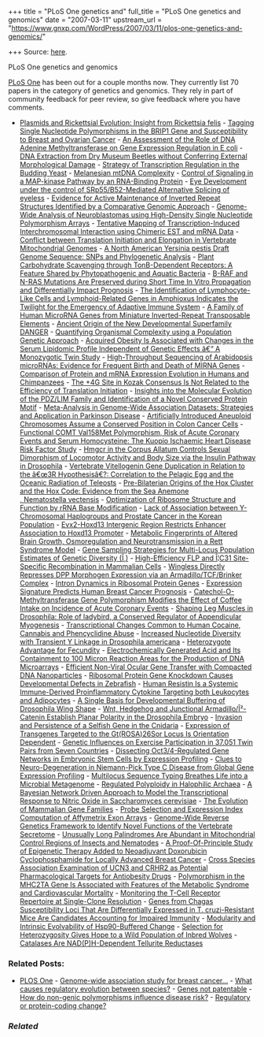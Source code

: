 +++
title = "PLoS One genetics and"
full_title = "PLoS One genetics and genomics"
date = "2007-03-11"
upstream_url = "https://www.gnxp.com/WordPress/2007/03/11/plos-one-genetics-and-genomics/"

+++
Source: [here](https://www.gnxp.com/WordPress/2007/03/11/plos-one-genetics-and-genomics/).

PLoS One genetics and genomics

[PLoS One](http://www.plosone.org/home.action) has been out for a couple months now. They currently list 70 papers in the category of genetics and genomics. They rely in part of community feedback for peer review, so give feedback where you have comments.

- [Plasmids and Rickettsial Evolution: Insight from Rickettsia
  felis](http://www.plosone.org/article/fetchArticle.action?articleURI=info%3Adoi%2F10.1371%2Fjournal.pone.0000266 "Read Open Access Article") - [Tagging Single Nucleotide Polymorphisms in the BRIP1 Gene and
  Susceptibility to Breast and Ovarian
  Cancer](http://www.plosone.org/article/fetchArticle.action?articleURI=info%3Adoi%2F10.1371%2Fjournal.pone.0000268 "Read Open Access Article") - [An Assessment of the Role of DNA Adenine Methyltransferase on Gene
  Expression Regulation in E
  coli](http://www.plosone.org/article/fetchArticle.action?articleURI=info%3Adoi%2F10.1371%2Fjournal.pone.0000273 "Read Open Access Article") - [DNA Extraction from Dry Museum Beetles without Conferring External
  Morphological
  Damage](http://www.plosone.org/article/fetchArticle.action?articleURI=info%3Adoi%2F10.1371%2Fjournal.pone.0000272 "Read Open Access Article") - [Strategy of Transcription Regulation in the Budding
  Yeast](http://www.plosone.org/article/fetchArticle.action?articleURI=info%3Adoi%2F10.1371%2Fjournal.pone.0000250 "Read Open Access Article") - [Melanesian mtDNA
  Complexity](http://www.plosone.org/article/fetchArticle.action?articleURI=info%3Adoi%2F10.1371%2Fjournal.pone.0000248 "Read Open Access Article") - [Control of Signaling in a MAP-kinase Pathway by an RNA-Binding
  Protein](http://www.plosone.org/article/fetchArticle.action?articleURI=info%3Adoi%2F10.1371%2Fjournal.pone.0000249 "Read Open Access Article") - [Eye Development under the control of SRp55/B52-Mediated Alternative
  Splicing of
  eyeless](http://www.plosone.org/article/fetchArticle.action?articleURI=info%3Adoi%2F10.1371%2Fjournal.pone.0000253 "Read Open Access Article") - [Evidence for Active Maintenance of Inverted Repeat Structures
  Identified by a Comparative Genomic
  Approach](http://www.plosone.org/article/fetchArticle.action?articleURI=info%3Adoi%2F10.1371%2Fjournal.pone.0000262 "Read Open Access Article") - [Genome-Wide Analysis of Neuroblastomas using High-Density Single
  Nucleotide Polymorphism
  Arrays](http://www.plosone.org/article/fetchArticle.action?articleURI=info%3Adoi%2F10.1371%2Fjournal.pone.0000255 "Read Open Access Article") - [Tentative Mapping of Transcription-Induced Interchromosomal
  Interaction using Chimeric EST and mRNA
  Data](http://www.plosone.org/article/fetchArticle.action?articleURI=info%3Adoi%2F10.1371%2Fjournal.pone.0000254 "Read Open Access Article") - [Conflict between Translation Initiation and Elongation in Vertebrate
  Mitochondrial
  Genomes](http://www.plosone.org/article/fetchArticle.action?articleURI=info%3Adoi%2F10.1371%2Fjournal.pone.0000227 "Read Open Access Article") - [A North American Yersinia pestis Draft Genome Sequence: SNPs and
  Phylogenetic
  Analysis](http://www.plosone.org/article/fetchArticle.action?articleURI=info%3Adoi%2F10.1371%2Fjournal.pone.0000220 "Read Open Access Article") - [Plant Carbohydrate Scavenging through TonB-Dependent Receptors: A
  Feature Shared by Phytopathogenic and Aquatic
  Bacteria](http://www.plosone.org/article/fetchArticle.action?articleURI=info%3Adoi%2F10.1371%2Fjournal.pone.0000224 "Read Open Access Article") - [B-RAF and N-RAS Mutations Are Preserved during Short Time In Vitro
  Propagation and Differentially Impact
  Prognosis](http://www.plosone.org/article/fetchArticle.action?articleURI=info%3Adoi%2F10.1371%2Fjournal.pone.0000236 "Read Open Access Article") - [The Identification of Lymphocyte-Like Cells and Lymphoid-Related
  Genes in Amphioxus Indicates the Twilight for the Emergency of
  Adaptive Immune
  System](http://www.plosone.org/article/fetchArticle.action?articleURI=info%3Adoi%2F10.1371%2Fjournal.pone.0000206 "Read Open Access Article") - [A Family of Human MicroRNA Genes from Miniature Inverted-Repeat
  Transposable
  Elements](http://www.plosone.org/article/fetchArticle.action?articleURI=info%3Adoi%2F10.1371%2Fjournal.pone.0000203 "Read Open Access Article") - [Ancient Origin of the New Developmental Superfamily
  DANGER](http://www.plosone.org/article/fetchArticle.action?articleURI=info%3Adoi%2F10.1371%2Fjournal.pone.0000204 "Read Open Access Article") - [Quantifying Organismal Complexity using a Population Genetic
  Approach](http://www.plosone.org/article/fetchArticle.action?articleURI=info%3Adoi%2F10.1371%2Fjournal.pone.0000217 "Read Open Access Article") - [Acquired Obesity Is Associated with Changes in the Serum Lipidomic
  Profile Independent of Genetic Effects â€“ A Monozygotic Twin
  Study](http://www.plosone.org/article/fetchArticle.action?articleURI=info%3Adoi%2F10.1371%2Fjournal.pone.0000218 "Read Open Access Article") - [High-Throughput Sequencing of Arabidopsis microRNAs: Evidence for
  Frequent Birth and Death of MIRNA
  Genes](http://www.plosone.org/article/fetchArticle.action?articleURI=info%3Adoi%2F10.1371%2Fjournal.pone.0000219 "Read Open Access Article") - [Comparison of Protein and mRNA Expression Evolution in Humans and
  Chimpanzees](http://www.plosone.org/article/fetchArticle.action?articleURI=info%3Adoi%2F10.1371%2Fjournal.pone.0000216 "Read Open Access Article") - [The +4G Site in Kozak Consensus Is Not Related to the Efficiency of
  Translation
  Initiation](http://www.plosone.org/article/fetchArticle.action?articleURI=info%3Adoi%2F10.1371%2Fjournal.pone.0000188 "Read Open Access Article") - [Insights into the Molecular Evolution of the PDZ/LIM Family and
  Identification of a Novel Conserved Protein
  Motif](http://www.plosone.org/article/fetchArticle.action?articleURI=info%3Adoi%2F10.1371%2Fjournal.pone.0000189 "Read Open Access Article") - [Meta-Analysis in Genome-Wide Association Datasets: Strategies and
  Application in Parkinson
  Disease](http://www.plosone.org/article/fetchArticle.action?articleURI=info%3Adoi%2F10.1371%2Fjournal.pone.0000196 "Read Open Access Article") - [Artificially Introduced Aneuploid Chromosomes Assume a Conserved
  Position in Colon Cancer
  Cells](http://www.plosone.org/article/fetchArticle.action?articleURI=info%3Adoi%2F10.1371%2Fjournal.pone.0000199 "Read Open Access Article") - [Functional COMT Val158Met Polymorphism, Risk of Acute Coronary Events
  and Serum Homocysteine: The Kuopio Ischaemic Heart Disease Risk Factor
  Study](http://www.plosone.org/article/fetchArticle.action?articleURI=info%3Adoi%2F10.1371%2Fjournal.pone.0000181 "Read Open Access Article") - [Hmgcr in the Corpus Allatum Controls Sexual Dimorphism of Locomotor
  Activity and Body Size via the Insulin Pathway in
  Drosophila](http://www.plosone.org/article/fetchArticle.action?articleURI=info%3Adoi%2F10.1371%2Fjournal.pone.0000187 "Read Open Access Article") - [Vertebrate Vitellogenin Gene Duplication in Relation to the â€œ3R
  Hypothesisâ€?: Correlation to the Pelagic Egg and the Oceanic
  Radiation of
  Teleosts](http://www.plosone.org/article/fetchArticle.action?articleURI=info%3Adoi%2F10.1371%2Fjournal.pone.0000169 "Read Open Access Article") - [Pre-Bilaterian Origins of the Hox Cluster and the Hox Code: Evidence
  from the Sea Anemone  
  , Nematostella
  vectensis](http://www.plosone.org/article/fetchArticle.action?articleURI=info%3Adoi%2F10.1371%2Fjournal.pone.0000153 "Read Open Access Article") - [Optimization of Ribosome Structure and Function by rRNA Base
  Modification](http://www.plosone.org/article/fetchArticle.action?articleURI=info%3Adoi%2F10.1371%2Fjournal.pone.0000174 "Read Open Access Article") - [Lack of Association between Y-Chromosomal Haplogroups and Prostate
  Cancer in the Korean
  Population](http://www.plosone.org/article/fetchArticle.action?articleURI=info%3Adoi%2F10.1371%2Fjournal.pone.0000172 "Read Open Access Article") - [Evx2-Hoxd13 Intergenic Region Restricts Enhancer Association to
  Hoxd13
  Promoter](http://www.plosone.org/article/fetchArticle.action?articleURI=info%3Adoi%2F10.1371%2Fjournal.pone.0000175 "Read Open Access Article") - [Metabolic Fingerprints of Altered Brain Growth, Osmoregulation and
  Neurotransmission in a Rett Syndrome
  Model](http://www.plosone.org/article/fetchArticle.action?articleURI=info%3Adoi%2F10.1371%2Fjournal.pone.0000157 "Read Open Access Article") - [Gene Sampling Strategies for Multi-Locus Population Estimates of
  Genetic Diversity
  (Î¸)](http://www.plosone.org/article/fetchArticle.action?articleURI=info%3Adoi%2F10.1371%2Fjournal.pone.0000160 "Read Open Access Article") - [High-Efficiency FLP and Î¦C31 Site-Specific Recombination in
  Mammalian
  Cells](http://www.plosone.org/article/fetchArticle.action?articleURI=info%3Adoi%2F10.1371%2Fjournal.pone.0000162 "Read Open Access Article") - [Wingless Directly Represses DPP Morphogen Expression via an
  Armadillo/TCF/Brinker
  Complex](http://www.plosone.org/article/fetchArticle.action?articleURI=info%3Adoi%2F10.1371%2Fjournal.pone.0000142 "Read Open Access Article") - [Intron Dynamics in Ribosomal Protein
  Genes](http://www.plosone.org/article/fetchArticle.action?articleURI=info%3Adoi%2F10.1371%2Fjournal.pone.0000141 "Read Open Access Article") - [Expression Signature Predicts Human Breast Cancer
  Prognosis](http://www.plosone.org/article/fetchArticle.action?articleURI=info%3Adoi%2F10.1371%2Fjournal.pone.0000145 "Read Open Access Article") - [Catechol-O-Methyltransferase Gene Polymorphism Modifies the Effect of
  Coffee Intake on Incidence of Acute Coronary
  Events](http://www.plosone.org/article/fetchArticle.action?articleURI=info%3Adoi%2F10.1371%2Fjournal.pone.0000117 "Read Open Access Article") - [Shaping Leg Muscles in Drosophila: Role of ladybird, a Conserved
  Regulator of Appendicular
  Myogenesis](http://www.plosone.org/article/fetchArticle.action?articleURI=info%3Adoi%2F10.1371%2Fjournal.pone.0000122 "Read Open Access Article") - [Transcriptional Changes Common to Human Cocaine, Cannabis and
  Phencyclidine
  Abuse](http://www.plosone.org/article/fetchArticle.action?articleURI=info%3Adoi%2F10.1371%2Fjournal.pone.0000114 "Read Open Access Article") - [Increased Nucleotide Diversity with Transient Y Linkage in Drosophila
  americana](http://www.plosone.org/article/fetchArticle.action?articleURI=info%3Adoi%2F10.1371%2Fjournal.pone.0000112 "Read Open Access Article") - [Heterozygote Advantage for
  Fecundity](http://www.plosone.org/article/fetchArticle.action?articleURI=info%3Adoi%2F10.1371%2Fjournal.pone.0000125 "Read Open Access Article") - [Electrochemically Generated Acid and Its Containment to 100 Micron
  Reaction Areas for the Production of DNA
  Microarrays](http://www.plosone.org/article/fetchArticle.action?articleURI=info%3Adoi%2F10.1371%2Fjournal.pone.0000034 "Read Open Access Article") - [Efficient Non-Viral Ocular Gene Transfer with Compacted DNA
  Nanoparticles](http://www.plosone.org/article/fetchArticle.action?articleURI=info%3Adoi%2F10.1371%2Fjournal.pone.0000038 "Read Open Access Article") - [Ribosomal Protein Gene Knockdown Causes Developmental Defects in
  Zebrafish](http://www.plosone.org/article/fetchArticle.action?articleURI=info%3Adoi%2F10.1371%2Fjournal.pone.0000037 "Read Open Access Article") - [Human Resistin Is a Systemic Immune-Derived Proinflammatory Cytokine
  Targeting both Leukocytes and
  Adipocytes](http://www.plosone.org/article/fetchArticle.action?articleURI=info%3Adoi%2F10.1371%2Fjournal.pone.0000031 "Read Open Access Article") - [A Single Basis for Developmental Buffering of Drosophila Wing
  Shape](http://www.plosone.org/article/fetchArticle.action?articleURI=info%3Adoi%2F10.1371%2Fjournal.pone.0000007 "Read Open Access Article") - [Wnt, Hedgehog and Junctional Armadillo/Î²-Catenin Establish Planar
  Polarity in the Drosophila
  Embryo](http://www.plosone.org/article/fetchArticle.action?articleURI=info%3Adoi%2F10.1371%2Fjournal.pone.0000009 "Read Open Access Article") - [Invasion and Persistence of a Selfish Gene in the
  Cnidaria](http://www.plosone.org/article/fetchArticle.action?articleURI=info%3Adoi%2F10.1371%2Fjournal.pone.0000003 "Read Open Access Article") - [Expression of Transgenes Targeted to the Gt(ROSA)26Sor Locus Is
  Orientation
  Dependent](http://www.plosone.org/article/fetchArticle.action?articleURI=info%3Adoi%2F10.1371%2Fjournal.pone.0000004 "Read Open Access Article") - [Genetic Influences on Exercise Participation in 37.051 Twin Pairs
  from Seven
  Countries](http://www.plosone.org/article/fetchArticle.action?articleURI=info%3Adoi%2F10.1371%2Fjournal.pone.0000022 "Read Open Access Article") - [Dissecting Oct3/4-Regulated Gene Networks in Embryonic Stem Cells by
  Expression
  Profiling](http://www.plosone.org/article/fetchArticle.action?articleURI=info%3Adoi%2F10.1371%2Fjournal.pone.0000026 "Read Open Access Article") - [Clues to Neuro-Degeneration in Niemann-Pick Type C Disease from
  Global Gene Expression
  Profiling](http://www.plosone.org/article/fetchArticle.action?articleURI=info%3Adoi%2F10.1371%2Fjournal.pone.0000019 "Read Open Access Article") - [Multilocus Sequence Typing Breathes Life into a Microbial
  Metagenome](http://www.plosone.org/article/fetchArticle.action?articleURI=info%3Adoi%2F10.1371%2Fjournal.pone.0000017 "Read Open Access Article") - [Regulated Polyploidy in Halophilic
  Archaea](http://www.plosone.org/article/fetchArticle.action?articleURI=info%3Adoi%2F10.1371%2Fjournal.pone.0000092 "Read Open Access Article") - [A Bayesian Network Driven Approach to Model the Transcriptional
  Response to Nitric Oxide in Saccharomyces
  cerevisiae](http://www.plosone.org/article/fetchArticle.action?articleURI=info%3Adoi%2F10.1371%2Fjournal.pone.0000094 "Read Open Access Article") - [The Evolution of Mammalian Gene
  Families](http://www.plosone.org/article/fetchArticle.action?articleURI=info%3Adoi%2F10.1371%2Fjournal.pone.0000085 "Read Open Access Article") - [Probe Selection and Expression Index Computation of Affymetrix Exon
  Arrays](http://www.plosone.org/article/fetchArticle.action?articleURI=info%3Adoi%2F10.1371%2Fjournal.pone.0000088 "Read Open Access Article") - [Genome-Wide Reverse Genetics Framework to Identify Novel Functions of
  the Vertebrate
  Secretome](http://www.plosone.org/article/fetchArticle.action?articleURI=info%3Adoi%2F10.1371%2Fjournal.pone.0000104 "Read Open Access Article") - [Unusually Long Palindromes Are Abundant in Mitochondrial Control
  Regions of Insects and
  Nematodes](http://www.plosone.org/article/fetchArticle.action?articleURI=info%3Adoi%2F10.1371%2Fjournal.pone.0000110 "Read Open Access Article") - [A Proof-Of-Principle Study of Epigenetic Therapy Added to Neoadjuvant
  Doxorubicin Cyclophosphamide for Locally Advanced Breast
  Cancer](http://www.plosone.org/article/fetchArticle.action?articleURI=info%3Adoi%2F10.1371%2Fjournal.pone.0000098 "Rea d Open Access Article") - [Cross Species Association Examination of UCN3 and CRHR2 as Potential
  Pharmacological Targets for Antiobesity
  Drugs](http://www.plosone.org/article/fetchArticle.action?articleURI=info%3Adoi%2F10.1371%2Fjournal.pone.0000080 "Read Open Access Article") - [Polymorphism in the MHC2TA Gene Is Associated with Features of the
  Metabolic Syndrome and Cardiovascular
  Mortality](http://www.plosone.org/article/fetchArticle.action?articleURI=info%3Adoi%2F10.1371%2Fjournal.pone.0000064 "Read Open Access Article") - [Monitoring the T-Cell Receptor Repertoire at Single-Clone
  Resolution](http://www.plosone.org/article/fetchArticle.action?articleURI=info%3Adoi%2F10.1371%2Fjournal.pone.0000055 "Read Open Access Article") - [Genes from Chagas Susceptibility Loci That Are Differentially
  Expressed in T. cruzi-Resistant Mice Are Candidates Accounting for
  Impaired
  Immunity](http://www.plosone.org/article/fetchArticle.action?articleURI=info%3Adoi%2F10.1371%2Fjournal.pone.0000057 "Read Open Access Article") - [Modularity and Intrinsic Evolvability of Hsp90-Buffered
  Change](http://www.plosone.org/article/fetchArticle.action?articleURI=info%3Adoi%2F10.1371%2Fjournal.pone.0000076 "Read Open Access Article") - [Selection for Heterozygosity Gives Hope to a Wild Population of
  Inbred
  Wolves](http://www.plosone.org/article/fetchArticle.action?articleURI=info%3Adoi%2F10.1371%2Fjournal.pone.0000072 "Read Open Access Article") - [Catalases Are NAD(P)H-Dependent Tellurite
  Reductases](http://www.plosone.org/article/fetchArticle.action?articleURI=info%3Adoi%2F10.1371%2Fjournal.pone.0000070 "Read Open Access Article")

### Related Posts:

- [PLOS One](https://www.gnxp.com/WordPress/2007/03/15/plos-one/) - [Genome-wide association study for breast
  cancer…](https://www.gnxp.com/WordPress/2007/06/28/genome-wide-association-study-for-breast-cancer-susceptibility/) - [What causes regulatory evolution between
  species?](https://www.gnxp.com/WordPress/2008/09/20/what-causes-regulatory-evolution-between-species/) - [Genes not
  patentable](https://www.gnxp.com/WordPress/2013/06/13/genes-not-patentable/) - [How do non-genic polymorphisms influence disease
  risk?](https://www.gnxp.com/WordPress/2010/04/25/how-do-non-genic-polymorphisms-influence-disease-risk/) - [Regulatory or protein-coding
  change?](https://www.gnxp.com/WordPress/2006/10/23/regulatory-or-protein-coding-change/)

### *Related*

[](https://www.addtoany.com/add_to/facebook?linkurl=https%3A%2F%2Fwww.gnxp.com%2FWordPress%2F2007%2F03%2F11%2Fplos-one-genetics-and-genomics%2F&linkname=PLoS%20One%20genetics%20and%20genomics "Facebook")[](https://www.addtoany.com/add_to/twitter?linkurl=https%3A%2F%2Fwww.gnxp.com%2FWordPress%2F2007%2F03%2F11%2Fplos-one-genetics-and-genomics%2F&linkname=PLoS%20One%20genetics%20and%20genomics "Twitter")[](https://www.addtoany.com/add_to/email?linkurl=https%3A%2F%2Fwww.gnxp.com%2FWordPress%2F2007%2F03%2F11%2Fplos-one-genetics-and-genomics%2F&linkname=PLoS%20One%20genetics%20and%20genomics "Email")[](https://www.addtoany.com/share)
